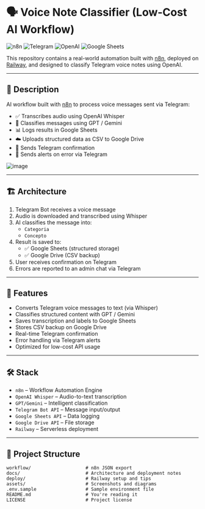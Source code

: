 # 🗣️ Voice Note Classifier (Low-Cost AI Workflow)

![n8n](https://img.shields.io/badge/n8n-workflow-orange)
![Telegram](https://img.shields.io/badge/Telegram-Bot-blue)
![OpenAI](https://img.shields.io/badge/OpenAI-Whisper-success)
![Google Sheets](https://img.shields.io/badge/Google%20Sheets-Connected-green)

This repository contains a real-world automation built with [n8n](https://n8n.io), deployed on [Railway](https://railway.app), and designed to classify Telegram voice notes using OpenAI.

---

## 🧠 Description

AI workflow built with [n8n](https://n8n.io) to process voice messages sent via Telegram:

- ✅ Transcribes audio using OpenAI Whisper
- 🧠 Classifies messages using GPT / Gemini
- 📊 Logs results in Google Sheets
- ☁️ Uploads structured data as CSV to Google Drive
- 🤖 Sends Telegram confirmation
- 🚨 Sends alerts on error via Telegram

![image](https://github.com/user-attachments/assets/7e5845d1-78c2-46aa-99d7-0e2a23ddb56a)

---

## 🏗️ Architecture

1. Telegram Bot receives a voice message
2. Audio is downloaded and transcribed using Whisper
3. AI classifies the message into:
   - `Categoria`
   - `Concepto`
4. Result is saved to:
   - ✅ Google Sheets (structured storage)
   - ✅ Google Drive (CSV backup)
5. User receives confirmation on Telegram
6. Errors are reported to an admin chat via Telegram

---

## 🚀 Features

- Converts Telegram voice messages to text (via Whisper)
- Classifies structured content with GPT / Gemini
- Saves transcription and labels to Google Sheets
- Stores CSV backup on Google Drive
- Real-time Telegram confirmation
- Error handling via Telegram alerts
- Optimized for low-cost API usage

---

## 🛠️ Stack

- `n8n` – Workflow Automation Engine
- `OpenAI Whisper` – Audio-to-text transcription
- `GPT/Gemini` – Intelligent classification
- `Telegram Bot API` – Message input/output
- `Google Sheets API` – Data logging
- `Google Drive API` – File storage
- `Railway` – Serverless deployment

---

## 🧾 Project Structure

```text
workflow/                    # n8n JSON export
docs/                        # Architecture and deployment notes
deploy/                      # Railway setup and tips
assets/                      # Screenshots and diagrams
.env.sample                  # Sample environment file
README.md                    # You're reading it
LICENSE                      # Project license
